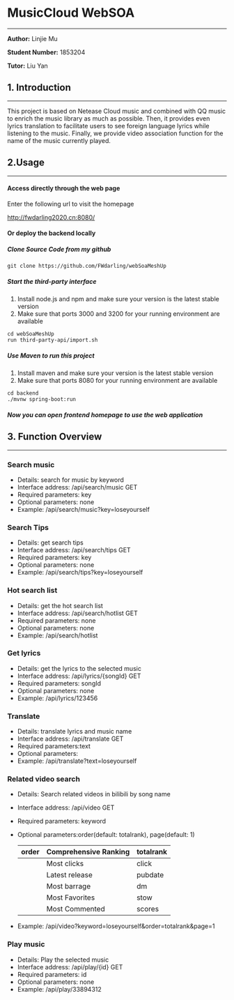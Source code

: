 # MusicCloud WebSOA

______

**Author:** Linjie Mu

**Student Number:** 1853204

**Tutor:** Liu Yan

## 1. Introduction

----

This project is based on Netease Cloud music and combined with QQ music to enrich the music library as much as possible. Then, it provides even lyrics translation to facilitate users to see foreign language lyrics while listening to the music. Finally, we provide video association function for the name of the music currently played.



## 2.Usage

----

#### Access directly through the web page

Enter the following url to visit the homepage

http://fwdarling2020.cn:8080/

#### Or deploy the backend locally

##### Clone Source Code from my github

```
git clone https://github.com/FWdarling/webSoaMeshUp
```



##### Start the third-party interface

1. Install node.js and npm and make sure your version is the latest stable version
2. Make sure that ports 3000 and 3200 for your running environment are available

```
cd webSoaMeshUp
run third-party-api/import.sh
```

##### Use Maven to run this project

1. Install maven and make sure your version is the latest stable version
2. Make sure that ports 8080 for your running environment are available

```
cd backend
./mvnw spring-boot:run
```

##### Now you can open frontend homepage to use the web application



## 3. Function Overview

----

### Search music

- Details: search for music by keyword
- Interface address: /api/search/music  GET
- Required parameters: key
- Optional parameters: none
- Example: /api/search/music?key=loseyourself

### Search Tips

- Details: get search tips
- Interface address: /api/search/tips GET
- Required parameters: key
- Optional parameters: none
- Example: /api/search/tips?key=loseyourself

### Hot search list

- Details: get the hot search list
- Interface address: /api/search/hotlist GET
- Required parameters: none
- Optional parameters: none
- Example: /api/search/hotlist

### Get lyrics

- Details: get the lyrics to the selected music
- Interface address: /api/lyrics/{songId} GET
- Required parameters: songId
- Optional parameters: none
- Example:  /api/lyrics/123456

### Translate 

- Details: translate lyrics and music name 
- Interface address: /api/translate GET
- Required parameters:text
- Optional parameters:
- Example: /api/translate?text=loseyourself

### Related video search

- Details: Search related videos in bilibili by song name

- Interface address: /api/video GET

- Required parameters: keyword

- Optional parameters:order(default: totalrank), page(default: 1)

    

    | order | Comprehensive Ranking | totalrank |
    | ----- | --------------------- | --------- |
    |       | Most clicks           | click     |
    |       | Latest release        | pubdate   |
    |       | Most barrage          | dm        |
    |       | Most Favorites        | stow      |
    |       | Most Commented        | scores    |

    

- Example: /api/video?keyword=loseyourself&order=totalrank&page=1

### Play music

- Details: Play the selected music
- Interface address: /api/play/{id} GET
- Required parameters: id
- Optional parameters: none
- Example: /api/play/33894312